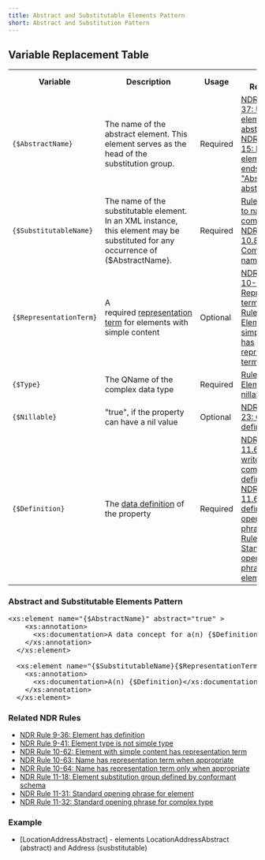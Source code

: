 ```yaml
---
title: Abstract and Substitutable Elements Pattern
short: Abstract and Substitution Pattern
---
```


## Variable Replacement Table

<table class="table table-hover">
  	<tbody>
      <tr>
          <th>Variable</th>
          <th>Description</th>
          <th>Usage</th>
          <th>NDR Reference</th>
      </tr>
      <tr>
          <td><code>{$AbstractName}</code></td>
          <td>The name of the abstract element. This element serves as the head of the substitution group.</td>
          <td>Required</td>
          <td><a href="http://reference.niem.gov/niem/specification/naming-and-design-rules/3.0/niem-ndr-3.0.html#rule_9-37" title="NDR Rule 9-37: Untyped element is abstract">NDR Rule 9-37: Untyped element is abstract</a> <br>
          <a href="http://reference.niem.gov/niem/specification/naming-and-design-rules/3.0/niem-ndr-3.0.html#rule_11-15" title="NDR Rule 11-15: Name of element that ends in 'Abstract' is abstract">NDR Rule 11-15: Name of element that ends in "Abstract" is abstract</a></td>
      </tr>
      <tr>
          <td><code>{$SubstitutableName}</code></td>
          <td>The name of the substitutable element. In an XML instance, this element may be substituted for any occurrence of ($AbstractName}.</td>
          <td>Required</td>
          <td><a href="http://reference.niem.gov/niem/specification/naming-and-design-rules/3.0/niem-ndr-3.0.html#rule_7-5" title="Rule 7-5 How to name a component">Rule 7-5 How to name a component</a> <br>
          <a href="http://reference.niem.gov/niem/specification/naming-and-design-rules/3.0/niem-ndr-3.0.html#section_10.8" title="NDR Section 9.2.1 Component naming rules">NDR Section 10.8 Component naming rules</a></td>
      </tr>
      <tr>
          <td><code>{$RepresentationTerm}</code></td>
          <td>A required <a href="http://reference.niem.gov/niem/specification/naming-and-design-rules/3.0/NIEM-NDR-3.0-2014-07-31.html#section_10.8.7" title="Representation term">representation term</a> for elements with simple content</td>
          <td>Optional</td>
          <td><a href="http://reference.niem.gov/niem/specification/naming-and-design-rules/3.0/niem-ndr-3.0.html#table_10-2" title="NDR Table 10-2 Representation terms">NDR Table 10-2 Representation terms</a> <br>
          <a href="http://reference.niem.gov/niem/specification/naming-and-design-rules/3.0/niem-ndr-3.0.html#rule_11-16" title="Rule 11-16 Element with simple content has representation term">Rule 11-16 Element with simple content has representation term</a></td>
      </tr>
      <tr>
          <td><code>{$Type}</code></td>
          <td>The QName of the complex data type</td>
          <td>Required</td>
          <td><a href="http://reference.niem.gov/niem/specification/naming-and-design-rules/3.0/niem-ndr-3.0.html#rule_9-46" title="Rule 9-46 Elements are nillable">Rule 9-46 Elements are nillable</a><a href="http://reference.niem.gov/niem/specification/naming-and-design-rules/3.0/niem-ndr-3.0.html#rule_11-13" title="Rule 11-13 Element has a complex data type"></a></td>
      </tr>
      <tr>
          <td><code>{$Nillable}</code></td>
          <td>"true", if the property can have a nil value</td>
          <td>Optional</td>
          <td><a href="http://reference.niem.gov/niem/specification/naming-and-design-rules/3.0/niem-ndr-3.0.html#rule_9-23" title="NDR Rule 9-23: Code has definition">NDR Rule 9-23: Code has definition</a><a href="http://reference.niem.gov/niem/specification/naming-and-design-rules/3.0/niem-ndr-3.0.html#section_11.6.1" title="NDR Section 11.6.1: Human-readable documentation"></a></td>
      </tr>
      <tr>
          <td><code>{$Definition}</code></td>
          <td>The <a href="/wiki/Data_definition" title="Data definition">data definition</a> of the property</td>
          <td>Required</td>
          <td><a href="http://reference.niem.gov/niem/specification/naming-and-design-rules/3.0/niem-ndr-3.0.html#section_11.6.1" title="NDR Section 11.6.1 How to write component definitions">NDR Section 11.6.1 How to write component definitions</a><br>
            <a href="http://reference.niem.gov/niem/specification/naming-and-design-rules/3.0/NIEM-NDR-3.0-2014-07-31.html#section_11.6.1.1" title="NDR Section 11.6.1.1 Data definition opening phrases">NDR Section 11.6.1.1 Data definition opening phrases</a> <br>
          <a href="http://reference.niem.gov/niem/specification/naming-and-design-rules/3.0/niem-ndr-3.0.html#rule_11-31" title="Rule 11-31 Standard opening phrase for elements">Rule 11-31 Standard opening phrase for elements</a></td>
      </tr>
  	</tbody>
  </table>

### Abstract and Substitutable Elements Pattern
  <pre>&lt;xs:element name="{$AbstractName}" abstract="true" &gt;
    &lt;xs:annotation&gt;
      &lt;xs:documentation>A data concept for a(n) {$Definition}&lt;/xs:documentation&gt;
    &lt;/xs:annotation&gt;
  &lt;/xs:element&gt;

  &lt;xs:element name="{$SubstitutableName}{$RepresentationTerm}" type="{$Type}" substitutionGroup="{$AbstractName}" nillable="{$Nillable}"&gt;
    &lt;xs:annotation&gt;
      &lt;xs:documentation>A(n) {$Definition}&lt;/xs:documentation&gt;
    &lt;/xs:annotation&gt;
  &lt;/xs:element&gt;
</pre>

### Related NDR Rules
* [NDR Rule 9-36: Element has definition](http://reference.niem.gov/niem/specification/naming-and-design-rules/3.0/niem-ndr-3.0.html#rule_9-36)
* [NDR Rule 9-41: Element type is not simple type](http://reference.niem.gov/niem/specification/naming-and-design-rules/3.0/niem-ndr-3.0.html#rule_9-41)
* [NDR Rule 10-62: Element with simple content has representation term](http://reference.niem.gov/niem/specification/naming-and-design-rules/3.0/niem-ndr-3.0.html#rule_10-62)
* [NDR Rule 10-63: Name has representation term when appropriate](http://reference.niem.gov/niem/specification/naming-and-design-rules/3.0/niem-ndr-3.0.html#rule_10-63)
* [NDR Rule 10-64: Name has representation term only when appropriate](http://reference.niem.gov/niem/specification/naming-and-design-rules/3.0/niem-ndr-3.0.html#rule_10-64)
* [NDR Rule 11-18: Element substitution group defined by conformant schema](http://reference.niem.gov/niem/specification/naming-and-design-rules/3.0/niem-ndr-3.0.html#rule_11-18)
* [NDR Rule 11-31: Standard opening phrase for element](http://reference.niem.gov/niem/specification/naming-and-design-rules/3.0/niem-ndr-3.0.html#rule_11-31)
* [NDR Rule 11-32: Standard opening phrase for complex type](http://reference.niem.gov/niem/specification/naming-and-design-rules/3.0/niem-ndr-3.0.html#rule_11-32)

### Example
* [LocationAddressAbstract] - elements LocationAddressAbstract (abstract) and Address (susbstitutable)

